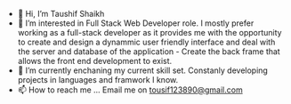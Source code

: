 - 👋 Hi, I’m Taushif Shaikh
- 👀 I’m interested in Full Stack Web Developer role. I mostly prefer working as a full-stack developer as it provides me with the opportunity
      to create and design a dynammic user friendly interface and deal with the server and database of the application - Create the back frame 
      that allows the front end development to exist.
- 🌱 I’m currently enchaning my current skill set. Constanly developing projects in languages and framwork I know. 
- 📫 How to reach me ... Email me on tousif123890@gmail.com

<!---
tousif123890/tousif123890 is a ✨ special ✨ repository because its `README.md` (this file) appears on your GitHub profile.
You can click the Preview link to take a look at your changes.
--->
